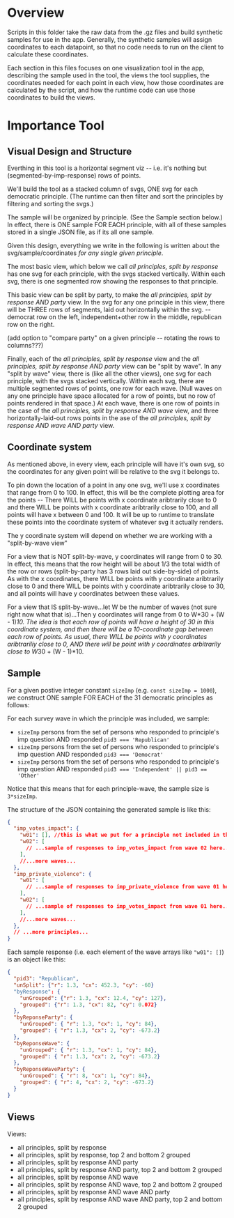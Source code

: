 # Overview

Scripts in this folder take the raw data from the .gz files and build synthetic samples for use in the app. Generally, the synthetic samples will assign coordinates to each datapoint, so that no code needs to run on the client to calculate these coordinates.

Each section in this files focuses on one visualization tool in the app, describing the sample used in the tool, the views the tool supplies, the coordinates needed for each point in each view, how those coordinates are calculated by the script, and how the runtime code can use those coordinates to build the views.

# Importance Tool

## Visual Design and Structure

Everthing in this tool is a horizontal segment viz -- i.e. it's nothing but (segmented-by-imp-response) rows of points.

We'll build the tool as a stacked column of svgs, ONE svg for each democratic principle. (The runtime can then filter and sort the principles by filtering and sorting the svgs.)

The sample will be organized by principle. (See the Sample section below.) In effect, there is ONE sample FOR EACH principle, with all of these samples stored in a single JSON file, as if its all one sample.

Given this design, everything we write in the following is written about the svg/sample/coordinates _for any single given principle_.

The most basic view, which below we call _all principles, split by response_ has one svg for each principle, with the svgs stacked vertically. Within each svg, there is one segmented row showing the responses to that principle.

This basic view can be split by party, to make the _all principles, split by response AND party_ view. In the svg for any one principle in this view, there will be THREE rows of segments, laid out horizontally within the svg. -- democrat row on the left, independent+other row in the middle, republican row on the right.

(add option to "compare party" on a given principle -- rotating the rows to columns???)

Finally, each of the _all principles, split by response_ view and the _all principles, split by response AND party_ view can be "split by wave". In any "split by wave" view, there is (like all the other views), one svg for each principle, with the svgs stacked vertically. Within each svg, there are multiple segmented rows of points, one row for each wave. (Null waves on any one principle have space allocated for a row of points, but no row of points rendered in that space.) At each wave, there is one row of points in the case of the _all principles, split by response AND wave_ view, and three horizontally-laid-out rows points in the ase of the _all principles, split by response AND wave AND party_ view.

## Coordinate system

As mentioned above, in every view, each principle will have it's own svg, so the coordinates for any given point will be relative to the svg it belongs to.

To pin down the location of a point in any one svg, we'll use x coordinates that range from 0 to 100. In effect, this will be the complete plotting area for the points -- There WILL be points with x coordinate aribtrarily close to 0 and there WILL be points with x coordinate aribtrarily close to 100, and all points will have x between 0 and 100. It will be up to runtime to translate these points into the coordinate system of whatever svg it actually renders.

The y coordinate system will depend on whether we are working with a "split-by-wave view"

For a view that is NOT split-by-wave, y coordinates will range from 0 to 30. In effect, this means that the row height will be about 1/3 the total width of the row or rows (split-by-party has 3 rows laid out side-by-side) of points. As with the x coordinates, there WILL be points with y coordinate aribtrarily close to 0 and there WILL be points with y coordinate aribtrarily close to 30, and all points will have y coordinates between these values.

For a view that IS split-by-wave...let W be the number of waves (not sure right now what that is)...Then y coordinates will range from 0 to W*30 + (W - 1)*10. The idea is that each row of points will have a height of 30 in this coordinate system, and then there will be a 10-coordinate gap between each row of points. As usual, there WILL be points with y coordinates aribtrariliy close to 0, AND there will be point with y coordinates arbitrarily close to W*30 + (W - 1)*10.

## Sample

For a given postive integer constant `sizeImp` (e.g. `const sizeImp = 1000`), we construct ONE sample FOR EACH of the 31 democratic principles as follows:

For each survey wave in which the principle was included, we sample:

- `sizeImp` persons from the set of persons who responded to principle's imp question AND responded `pid3 === 'Republican'`
- `sizeImp` persons from the set of persons who responded to principle's imp question AND responded `pid3 === 'Democrat'`
- `sizeImp` persons from the set of persons who responded to principle's imp question AND responded `pid3 === 'Independent' || pid3 == 'Other'`

Notice that this means that for each principle-wave, the sample size is `3*sizeImp`.

The structure of the JSON containing the generated sample is like this:

```JSON
{
  "imp_votes_impact": {
    "w01": [], //this is what we put for a principle not included in the given wave
    "w02": [
      // ...sample of responses to imp_votes_impact from wave 02 here...
    ],
    //...more waves...
  },
  "imp_private_violence": {
    "w01": [
      // ...sample of responses to imp_private_violence from wave 01 here...
    ],
    "w02": [
      // ...sample of responses to imp_votes_impact from wave 01 here...
    ],
    //...more waves...
  },
  // ...more principles...
}
```

Each sample response (i.e. each element of the wave arrays like `"w01": []`) is an object like this:

```JSON
{
  "pid3": "Republican",
  "unSplit": {"r": 1.3, "cx": 452.3, "cy": -60}
  "byResponse": {
    "unGrouped": {"r": 1.3, "cx": 12.4, "cy": 127},
    "grouped": {"r": 1.3, "cx": 82, "cy": 0.072}
  },
  "byReponseParty": {
    "unGrouped": { "r": 1.3, "cx": 1, "cy": 84},
    "grouped": { "r": 1.3, "cx": 2, "cy": -673.2}
  },
  "byReponseWave": {
    "unGrouped": { "r": 1.3, "cx": 1, "cy": 84},
    "grouped": { "r": 1.3, "cx": 2, "cy": -673.2}
  },
  "byReponseWaveParty": {
    "unGrouped": { "r": 8, "cx": 1, "cy": 84},
    "grouped": { "r": 4, "cx": 2, "cy": -673.2}
  }
}
```

## Views

Views:

- all principles, split by response
- all principles, split by response, top 2 and bottom 2 grouped
- all principles, split by response AND party
- all principles, split by response AND party, top 2 and bottom 2 grouped
- all principles, split by response AND wave
- all principles, split by response AND wave, top 2 and bottom 2 grouped
- all principles, split by response AND wave AND party
- all principles, split by response AND wave AND party, top 2 and bottom 2 grouped

